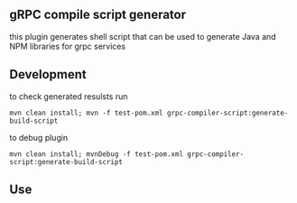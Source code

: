 gRPC compile script generator
---

this plugin generates shell script that can be used to generate Java and NPM libraries for grpc services


Development
---

to check generated resulsts run

    mvn clean install; mvn -f test-pom.xml grpc-compiler-script:generate-build-script
    
to debug plugin

    mvn clean install; mvnDebug -f test-pom.xml grpc-compiler-script:generate-build-script

Use
---
